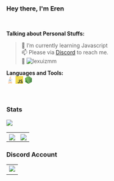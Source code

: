 ### Hey there, I'm Eren

<br>

**Talking about Personal Stuffs:**

> 🌱 I’m currently learning Javascript <br>
> 📫 Please via [Discord](https://discord.gg/dTUu2sTxT2) to reach me. <br>
> 🌠 <img src="https://komarev.com/ghpvc/?username=lexuizmm&label=Visitors&color=brightgreen&style=plastic" alt="lexuizmm"/></td>

**Languages and Tools:**  
<code><img height="20" src="https://raw.githubusercontent.com/github/explore/80688e429a7d4ef2fca1e82350fe8e3517d3494d/topics/java/java.png"></code>
<code><img height="20" src="https://raw.githubusercontent.com/github/explore/80688e429a7d4ef2fca1e82350fe8e3517d3494d/topics/javascript/javascript.png"></code>
<code><img height="20" src="https://raw.githubusercontent.com/github/explore/80688e429a7d4ef2fca1e82350fe8e3517d3494d/topics/nodejs/nodejs.png"></code>

<br>

### Stats

<table>
  <tr>
    <td align="center" style="padding=0;width=50%;">
      <img align="center" style="padding=0;" src="https://grs.quantumly.dev/api/?username=lexuizm&show_icons=true&title_color=4F8CC9&text_color=9f9f9f&bg_color=00000000&hide_border=true&icon_color=4F8CC9&hide_title=true&count_private=true&include_all_commits=true" />
    </td>
    
  ![](https://github-profile-summary-cards.vercel.app/api/cards/profile-details?username=lexuizm&theme=monokai)
    
  <td align="center" style="padding=0;width=50%;">
      <img align="center" style="padding=0;" src="https://grs.quantumly.dev/api/top-langs/?username=lexuizm&layout=compact&show_icons=true&title_color=4F8CC9&text_color=9f9f9f&bg_color=00000000&hide_border=true&icon_color=00000000&count_private=true&extra=redleague/hookgg,discord-bot-template,node-weeby;tuneorg/spotify" />
    </td>
  </tr>
</table>




### Discord Account
<table>
  <tr>
<td align="center" style="padding=0;width=50%;">

  

<img src="https://lanyard.kyrie25.me/api/920738699032014848?waveColor=8B8BFA&waveSpotifyColor=B48EF7&gradient=7E37F9-B48EF7-E568C4&imgStyle=square"  />

</table>
   

